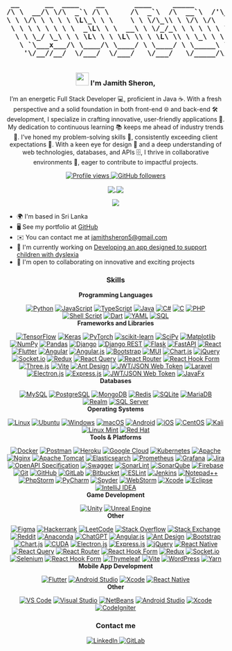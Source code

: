 <h3 align="center">

<pre> 
 __      __  ____    __       ____     _____            ____      
/\ \  __/\ \/\  _`\ /\ \     /\  _`\  /\  __`\  /'\_/`\/\  _`\    
\ \ \/\ \ \ \ \ \L\_\ \ \    \ \ \/\_\\ \ \/\ \/\      \ \ \L\_\  
 \ \ \ \ \ \ \ \  _\L\ \ \  __\ \ \/_/_\ \ \ \ \ \ \__\ \ \  _\L  
  \ \ \_/ \_\ \ \ \L\ \ \ \L\ \\ \ \L\ \\ \ \_\ \ \ \_/\ \ \ \L\ \
   \ `\___x___/\ \____/\ \____/ \ \____/ \ \_____\ \_\\ \_\ \____/
    '\/__//__/  \/___/  \/___/   \/___/   \/_____/\/_/ \/_/\/___/ 
 
</pre>

<img src="https://user-images.githubusercontent.com/18350557/176309783-0785949b-9127-417c-8b55-ab5a4333674e.gif" width="30"/>                                                           
   I'm Jamith Sheron,
</h3>

<p align="center">
 I’m an energetic Full Stack Developer 💻, proficient in Java ☕. With a fresh perspective and a solid foundation in both front-end 🌐 and back-end 🛠️ development, I specialize in crafting innovative, user-friendly applications 📱. My dedication to continuous learning 📚 keeps me ahead of industry trends 🚀. I’ve honed my problem-solving skills 🧠, consistently exceeding client expectations 🌟. With a keen eye for design 🎨 and a deep understanding of web technologies, databases, and APIs 🗄️, I thrive in collaborative environments 🤝, eager to contribute to impactful projects.
</p>

<p align="center">
  <a href="https://www.github.com/sheronfdo" target="_blank" rel="noreferrer">
    <img src="https://img.shields.io/github/followers/sheronfdo?label=Profile%20views&style=for-the-badge&color=0891b2&labelColor=1c1917" alt="Profile views" />
  </a>
  <a href="https://www.github.com/sheronfdo" target="_blank" rel="noreferrer">
    <img src="https://img.shields.io/github/followers/sheronfdo?logo=github&style=for-the-badge&color=0891b2&labelColor=1c1917" alt="GitHub followers" />
  </a>
</p>

<p align="center">
  <a href="https://github.com/sheronfdo" target="_blank">
    <img src="https://github-readme-streak-stats.herokuapp.com/?user=sheronfdo&theme=radical&hide_border=true" style="vertical-align: middle; background: transparent;"/>
  </a>
  <a href="https://github.com/sheronfdo" target="_blank">
    <img src="https://github-readme-stats.vercel.app/api?username=sheronfdo&theme=radical&show_icons=true&hide_border=true&count_private=true" style="vertical-align: middle; background: transparent;"/>
  </a>
</p>

<p align="center">
  <a href="https://github.com/sheronfdo" target="_blank">
    <img src="https://github-readme-stats.vercel.app/api/top-langs/?username=sheronfdo&theme=radical&show_icons=true&hide_border=true&layout=compact" style="vertical-align: middle; background: transparent;"/>
  </a>
</p>

<ul>
  <li>🌍 I'm based in Sri Lanka</li>
  <li>🖥️ See my portfolio at <a href="http://github.com/sheronfdo" target="_blank" rel="noreferrer">GitHub</a></li>
  <li>✉️ You can contact me at <a href="mailto:sheron@example.com">jamithsheron5@gmail.com</a></li>
  <li>🚀 I'm currently working on <a href="http://github.com/sheronfdo" target="_blank" rel="noreferrer">Developing an app designed to support children with dyslexia</a></li>
  <li>🤝 I'm open to collaborating on innovative and exciting projects</li>
</ul>

<h3 align="center">Skills</h3>

<div align="center" style="text-align: center;">

  <strong>Programming Languages</strong><br/>
  
<a href="#"><img src="https://img.shields.io/badge/Python-%233776AB.svg?style=flat-square&logo=python&logoColor=white" alt="Python"></a>
<a href="#"><img src="https://img.shields.io/badge/JavaScript-%23323330.svg?style=flat-square&logo=javascript&logoColor=F7DF1E" alt="JavaScript"></a>
<a href="#"><img src="https://img.shields.io/badge/TypeScript-%232B7A57.svg?style=flat-square&logo=typescript&logoColor=white" alt="TypeScript"></a>
<a href="#"><img src="https://img.shields.io/badge/Java-%23F7DF1E.svg?style=flat-square&logo=java&logoColor=white" alt="Java"></a>
<a href="#"><img src="https://img.shields.io/badge/C%23-%23239120.svg?style=flat-square&logo=csharp&logoColor=white" alt="C#"></a>
<a href="#"><img src="https://img.shields.io/badge/C-%2300599C.svg?style=flat-square&logo=c&logoColor=white" alt="C"></a>
<a href="#"><img src="https://img.shields.io/badge/PHP-%23777BB4.svg?style=flat-square&logo=php&logoColor=white" alt="PHP"></a>
<a href="#"><img src="https://img.shields.io/badge/Shell_Script-%23121011.svg?style=flat-square&logo=gnu-bash&logoColor=white" alt="Shell Script"></a>
<a href="#"><img src="https://img.shields.io/badge/Dart-%230175C2.svg?style=flat-square&logo=dart&logoColor=white" alt="Dart"></a>
<a href="#"><img src="https://img.shields.io/badge/YAML-%2300C0B0.svg?style=flat-square&logo=yaml&logoColor=white" alt="YAML"></a>
<a href="#"><img src="https://img.shields.io/badge/SQL-%234F5B93.svg?style=flat-square&logo=sqlite&logoColor=white" alt="SQL"></a>
<br/>
  <strong>Frameworks and Libraries</strong><br/>
 
<a href="#"><img src="https://img.shields.io/badge/TensorFlow-%23FF6F00.svg?style=flat-square&logo=tensorflow&logoColor=white" alt="TensorFlow"></a>
<a href="#"><img src="https://img.shields.io/badge/Keras-%23D00000.svg?style=flat-square&logo=keras&logoColor=white" alt="Keras"></a>
<a href="#"><img src="https://img.shields.io/badge/PyTorch-%23EE4C2C.svg?style=flat-square&logo=pytorch&logoColor=white" alt="PyTorch"></a>
<a href="#"><img src="https://img.shields.io/badge/scikit--learn-%23F7931E.svg?style=flat-square&logo=scikit-learn&logoColor=white" alt="scikit-learn"></a>
<a href="#"><img src="https://img.shields.io/badge/SciPy-%230C6B3F.svg?style=flat-square&logo=scipy&logoColor=white" alt="SciPy"></a>
<a href="#"><img src="https://img.shields.io/badge/Matplotlib-%230C4A4A.svg?style=flat-square&logo=matplotlib&logoColor=white" alt="Matplotlib"></a>
<a href="#"><img src="https://img.shields.io/badge/NumPy-%234F5B93.svg?style=flat-square&logo=numpy&logoColor=white" alt="NumPy"></a>
<a href="#"><img src="https://img.shields.io/badge/Pandas-%23150458.svg?style=flat-square&logo=pandas&logoColor=white" alt="Pandas"></a>
<a href="#"><img src="https://img.shields.io/badge/Django-%23092D2C.svg?style=flat-square&logo=django&logoColor=white" alt="Django"></a>
<a href="#"><img src="https://img.shields.io/badge/DjangoREST-%23092D2C.svg?style=flat-square&logo=django&logoColor=white" alt="Django REST"></a>
<a href="#"><img src="https://img.shields.io/badge/Flask-%23000000.svg?style=flat-square&logo=flask&logoColor=white" alt="Flask"></a>
<a href="#"><img src="https://img.shields.io/badge/FastAPI-%233E8DB2.svg?style=flat-square&logo=fastapi&logoColor=white" alt="FastAPI"></a>
<a href="#"><img src="https://img.shields.io/badge/React-%23282C34.svg?style=flat-square&logo=react&logoColor=61DAFB" alt="React"></a>
<a href="#"><img src="https://img.shields.io/badge/Flutter-%23025682.svg?style=flat-square&logo=flutter&logoColor=white" alt="Flutter"></a>
<a href="#"><img src="https://img.shields.io/badge/Angular-%231B75BC.svg?style=flat-square&logo=angular&logoColor=white" alt="Angular"></a>
<a href="#"><img src="https://img.shields.io/badge/Angular.js-%231B75BC.svg?style=flat-square&logo=angular&logoColor=white" alt="Angular.js"></a>
<a href="#"><img src="https://img.shields.io/badge/Bootstrap-%23563D7C.svg?style=flat-square&logo=bootstrap&logoColor=white" alt="Bootstrap"></a>
<a href="#"><img src="https://img.shields.io/badge/MUI-%230081CB.svg?style=flat-square&logo=mui&logoColor=white" alt="MUI"></a>
<a href="#"><img src="https://img.shields.io/badge/Chart.js-%2368A063.svg?style=flat-square&logo=chartjs&logoColor=white" alt="Chart.js"></a>
<a href="#"><img src="https://img.shields.io/badge/jQuery-%230769AD.svg?style=flat-square&logo=jquery&logoColor=white" alt="jQuery"></a>
<a href="#"><img src="https://img.shields.io/badge/Socket.io-%2339AEFF.svg?style=flat-square&logo=socket.io&logoColor=white" alt="Socket.io"></a>
<a href="#"><img src="https://img.shields.io/badge/Redux-%23593D88.svg?style=flat-square&logo=redux&logoColor=white" alt="Redux"></a>
<a href="#"><img src="https://img.shields.io/badge/React_Query-%235B1F4C.svg?style=flat-square&logo=react-query&logoColor=white" alt="React Query"></a>
<a href="#"><img src="https://img.shields.io/badge/React_Router-%23282C34.svg?style=flat-square&logo=react-router&logoColor=white" alt="React Router"></a>
<a href="#"><img src="https://img.shields.io/badge/React_Hook_Form-%233F51B5.svg?style=flat-square&logo=react-hook-form&logoColor=white" alt="React Hook Form"></a>
<a href="#"><img src="https://img.shields.io/badge/Three.js-%23000000.svg?style=flat-square&logo=three.js&logoColor=white" alt="Three.js"></a>
<a href="#"><img src="https://img.shields.io/badge/Vite-%2360DAFB.svg?style=flat-square&logo=vite&logoColor=white" alt="Vite"></a>
<a href="#"><img src="https://img.shields.io/badge/Ant_Design-%235B5B5B.svg?style=flat-square&logo=ant-design&logoColor=white" alt="Ant Design"></a>
<a href="#"><img src="https://img.shields.io/badge/JWT/JSON_Web_Token-%232F4F4F.svg?style=flat-square&logo=json-web-tokens&logoColor=white" alt="JWT/JSON Web Token"></a>
<a href="#"><img src="https://img.shields.io/badge/Laravel-%23FF2D20.svg?style=flat-square&logo=laravel&logoColor=white" alt="Laravel"></a>
<a href="#"><img src="https://img.shields.io/badge/Electron.js-%23223B2F.svg?style=flat-square&logo=electron&logoColor=white" alt="Electron.js"></a>
<a href="#"><img src="https://img.shields.io/badge/Express.js-%23000000.svg?style=flat-square&logo=express&logoColor=white" alt="Express.js"></a>
<a href="#"><img src="https://img.shields.io/badge/JWT/JSON_Web_Token-%232F4F4F.svg?style=flat-square&logo=json-web-tokens&logoColor=white" alt="JWT/JSON Web Token"></a>
<a href="#"><img src="https://img.shields.io/badge/JavaFx-%23623E7A.svg?style=flat-square&logo=openjdk&logoColor=white" alt="JavaFx"></a>
<br/>
  <strong>Databases</strong><br/>

<a href="#"><img src="https://img.shields.io/badge/MySQL-%234F5B93.svg?style=flat-square&logo=mysql&logoColor=white" alt="MySQL"></a>
<a href="#"><img src="https://img.shields.io/badge/PostgreSQL-%233C4F6C.svg?style=flat-square&logo=postgresql&logoColor=white" alt="PostgreSQL"></a>
<a href="#"><img src="https://img.shields.io/badge/MongoDB-%2347A248.svg?style=flat-square&logo=mongodb&logoColor=white" alt="MongoDB"></a>
<a href="#"><img src="https://img.shields.io/badge/Redis-%23D82C20.svg?style=flat-square&logo=redis&logoColor=white" alt="Redis"></a>
<a href="#"><img src="https://img.shields.io/badge/SQLite-%2307402A.svg?style=flat-square&logo=sqlite&logoColor=white" alt="SQLite"></a>
<a href="#"><img src="https://img.shields.io/badge/MariaDB-%234F5B93.svg?style=flat-square&logo=mariadb&logoColor=white" alt="MariaDB"></a>
<a href="#"><img src="https://img.shields.io/badge/Realm-%235D8C7B.svg?style=flat-square&logo=realm&logoColor=white" alt="Realm"></a>
<a href="#"><img src="https://img.shields.io/badge/SQL_Server-%23CC2927.svg?style=flat-square&logo=microsoft-sql-server&logoColor=white" alt="SQL Server"></a>
<br/>
  <strong>Operating Systems</strong><br/>
  
<a href="#"><img src="https://img.shields.io/badge/Linux-%23FCC624.svg?style=flat-square&logo=linux&logoColor=black" alt="Linux"></a>
<a href="#"><img src="https://img.shields.io/badge/Ubuntu-%23E95420.svg?style=flat-square&logo=ubuntu&logoColor=white" alt="Ubuntu"></a>
<a href="#"><img src="https://img.shields.io/badge/Windows-%230078D6.svg?style=flat-square&logo=windows&logoColor=white" alt="Windows"></a>
<a href="#"><img src="https://img.shields.io/badge/macOS-%23000000.svg?style=flat-square&logo=apple&logoColor=white" alt="macOS"></a>
<a href="#"><img src="https://img.shields.io/badge/Android-%233DDC84.svg?style=flat-square&logo=android&logoColor=white" alt="Android"></a>
<a href="#"><img src="https://img.shields.io/badge/iOS-%23000000.svg?style=flat-square&logo=ios&logoColor=white" alt="iOS"></a>
<a href="#"><img src="https://img.shields.io/badge/CentOS-%23F7F7F7.svg?style=flat-square&logo=centos&logoColor=white" alt="CentOS"></a>
<a href="#"><img src="https://img.shields.io/badge/Kali-%23120A8F.svg?style=flat-square&logo=kali-linux&logoColor=white" alt="Kali"></a>
<a href="#"><img src="https://img.shields.io/badge/Linux_Mint-%2363D18E.svg?style=flat-square&logo=linux-mint&logoColor=white" alt="Linux Mint"></a>
<a href="#"><img src="https://img.shields.io/badge/Red_Hat-%23DA0000.svg?style=flat-square&logo=redhat&logoColor=white" alt="Red Hat"></a>
<br/>
  <strong>Tools & Platforms</strong><br/>
  
<a href="#"><img src="https://img.shields.io/badge/Docker-%232496ED.svg?style=flat-square&logo=docker&logoColor=white" alt="Docker"></a>
<a href="#"><img src="https://img.shields.io/badge/Postman-%23FF6C37.svg?style=flat-square&logo=postman&logoColor=white" alt="Postman"></a>
<a href="#"><img src="https://img.shields.io/badge/Heroku-%23430098.svg?style=flat-square&logo=heroku&logoColor=white" alt="Heroku"></a>
<a href="#"><img src="https://img.shields.io/badge/Google_Cloud-%234285F4.svg?style=flat-square&logo=google-cloud&logoColor=white" alt="Google Cloud"></a>
<a href="#"><img src="https://img.shields.io/badge/Kubernetes-%233C3C3C.svg?style=flat-square&logo=kubernetes&logoColor=white" alt="Kubernetes"></a>
<a href="#"><img src="https://img.shields.io/badge/Apache-%23D22139.svg?style=flat-square&logo=apache&logoColor=white" alt="Apache"></a>
<a href="#"><img src="https://img.shields.io/badge/Nginx-%23009639.svg?style=flat-square&logo=nginx&logoColor=white" alt="Nginx"></a>
<a href="#"><img src="https://img.shields.io/badge/Apache_Tomcat-%23F8DC75.svg?style=flat-square&logo=apache-tomcat&logoColor=white" alt="Apache Tomcat"></a>
<a href="#"><img src="https://img.shields.io/badge/Elasticsearch-%2300B2A9.svg?style=flat-square&logo=elasticsearch&logoColor=white" alt="Elasticsearch"></a>
<a href="#"><img src="https://img.shields.io/badge/Prometheus-%23E6522C.svg?style=flat-square&logo=prometheus&logoColor=white" alt="Prometheus"></a>
<a href="#"><img src="https://img.shields.io/badge/Grafana-%23F46800.svg?style=flat-square&logo=grafana&logoColor=white" alt="Grafana"></a>
<a href="#"><img src="https://img.shields.io/badge/Jira-%2300058F.svg?style=flat-square&logo=jira&logoColor=white" alt="Jira"></a>
<a href="#"><img src="https://img.shields.io/badge/OpenAPI_Specification-%232C2E2A.svg?style=flat-square&logo=openapi&logoColor=white" alt="OpenAPI Specification"></a>
<a href="#"><img src="https://img.shields.io/badge/Swagger-%2385B8C4.svg?style=flat-square&logo=swagger&logoColor=white" alt="Swagger"></a>
<a href="#"><img src="https://img.shields.io/badge/SonarLint-%23F7C59F.svg?style=flat-square&logo=sonarlint&logoColor=white" alt="SonarLint"></a>
<a href="#"><img src="https://img.shields.io/badge/SonarQube-%23F8C100.svg?style=flat-square&logo=sonarqube&logoColor=white" alt="SonarQube"></a>
<a href="#"><img src="https://img.shields.io/badge/Firebase-%23FFCA28.svg?style=flat-square&logo=firebase&logoColor=white" alt="Firebase"></a>
<a href="#"><img src="https://img.shields.io/badge/Git-%23F05032.svg?style=flat-square&logo=git&logoColor=white" alt="Git"></a>
<a href="#"><img src="https://img.shields.io/badge/GitHub-%23121011.svg?style=flat-square&logo=github&logoColor=white" alt="GitHub"></a>
<a href="#"><img src="https://img.shields.io/badge/GitLab-%23181717.svg?style=flat-square&logo=gitlab&logoColor=white" alt="GitLab"></a>
<a href="#"><img src="https://img.shields.io/badge/Bitbucket-%23005C8C.svg?style=flat-square&logo=bitbucket&logoColor=white" alt="Bitbucket"></a>
<a href="#"><img src="https://img.shields.io/badge/ESLint-%234B32C3.svg?style=flat-square&logo=eslint&logoColor=white" alt="ESLint"></a>
<a href="#"><img src="https://img.shields.io/badge/Jenkins-%23D24939.svg?style=flat-square&logo=jenkins&logoColor=white" alt="Jenkins"></a>
<a href="#"><img src="https://img.shields.io/badge/Notepad++-%235A8F00.svg?style=flat-square&logo=notepad-plus-plus&logoColor=white" alt="Notepad++"></a>
<a href="#"><img src="https://img.shields.io/badge/PhpStorm-%232C3E50.svg?style=flat-square&logo=phpstorm&logoColor=white" alt="PhpStorm"></a>
<a href="#"><img src="https://img.shields.io/badge/PyCharm-%233C6B72.svg?style=flat-square&logo=pycharm&logoColor=white" alt="PyCharm"></a>
<a href="#"><img src="https://img.shields.io/badge/Spyder-%235A9B7D.svg?style=flat-square&logo=spyder&logoColor=white" alt="Spyder"></a>
<a href="#"><img src="https://img.shields.io/badge/WebStorm-%231C1C1C.svg?style=flat-square&logo=webstorm&logoColor=white" alt="WebStorm"></a>
<a href="#"><img src="https://img.shields.io/badge/Xcode-%23000000.svg?style=flat-square&logo=xcode&logoColor=white" alt="Xcode"></a>
<a href="#"><img src="https://img.shields.io/badge/Eclipse-%234C2250.svg?style=flat-square&logo=eclipse&logoColor=white" alt="Eclipse"></a>
<a href="#"><img src="https://img.shields.io/badge/IntelliJ_IDEA-%23000000.svg?style=flat-square&logo=intellij-idea&logoColor=white" alt="IntelliJ IDEA"></a>
<br/>
  <strong>Game Development</strong><br/>

<a href="#"><img src="https://img.shields.io/badge/Unity-%23000000.svg?style=flat-square&logo=unity&logoColor=white" alt="Unity"></a>
<a href="#"><img src="https://img.shields.io/badge/Unreal_Engine-%234C2C2C.svg?style=flat-square&logo=unreal-engine&logoColor=white" alt="Unreal Engine"></a>
<br/>
  <strong>Other</strong><br/>

<a href="#"><img src="https://img.shields.io/badge/Figma-%23324B6F.svg?style=flat-square&logo=figma&logoColor=white" alt="Figma"></a>
<a href="#"><img src="https://img.shields.io/badge/Hackerrank-%2337465A.svg?style=flat-square&logo=hackerrank&logoColor=white" alt="Hackerrank"></a>
<a href="#"><img src="https://img.shields.io/badge/LeetCode-%2306C6C0.svg?style=flat-square&logo=leet-code&logoColor=white" alt="LeetCode"></a>
<a href="#"><img src="https://img.shields.io/badge/Stack_Overflow-%23F48024.svg?style=flat-square&logo=stack-overflow&logoColor=white" alt="Stack Overflow"></a>
<a href="#"><img src="https://img.shields.io/badge/Stack_Exchange-%236D7A8F.svg?style=flat-square&logo=stack-exchange&logoColor=white" alt="Stack Exchange"></a>
<a href="#"><img src="https://img.shields.io/badge/Reddit-%23FF5700.svg?style=flat-square&logo=reddit&logoColor=white" alt="Reddit"></a>
<a href="#"><img src="https://img.shields.io/badge/Anaconda-%23244C77.svg?style=flat-square&logo=anaconda&logoColor=white" alt="Anaconda"></a>
<a href="#"><img src="https://img.shields.io/badge/ChatGPT-%23121011.svg?style=flat-square&logo=openai&logoColor=white" alt="ChatGPT"></a>
<a href="#"><img src="https://img.shields.io/badge/Angular.js-%236DB33F.svg?style=flat-square&logo=angularjs&logoColor=white" alt="Angular.js"></a>
<a href="#"><img src="https://img.shields.io/badge/Ant_Design-%230F4C8A.svg?style=flat-square&logo=ant-design&logoColor=white" alt="Ant Design"></a>
<a href="#"><img src="https://img.shields.io/badge/Bootstrap-%236C75D0.svg?style=flat-square&logo=bootstrap&logoColor=white" alt="Bootstrap"></a>
<a href="#"><img src="https://img.shields.io/badge/Chart.js-%23FF6384.svg?style=flat-square&logo=chart-dot-js&logoColor=white" alt="Chart.js"></a>
<a href="#"><img src="https://img.shields.io/badge/CUDA-%23FF6F00.svg?style=flat-square&logo=nvidia&logoColor=white" alt="CUDA"></a>
<a href="#"><img src="https://img.shields.io/badge/Electron.js-%235D3A3A.svg?style=flat-square&logo=electron&logoColor=white" alt="Electron.js"></a>
<a href="#"><img src="https://img.shields.io/badge/Express.js-%23404D59.svg?style=flat-square&logo=express&logoColor=white" alt="Express.js"></a>
<a href="#"><img src="https://img.shields.io/badge/jQuery-%2361DAFB.svg?style=flat-square&logo=jquery&logoColor=white" alt="jQuery"></a>
<a href="#"><img src="https://img.shields.io/badge/React_Native-%23282C34.svg?style=flat-square&logo=react&logoColor=61DAFB" alt="React Native"></a>
<a href="#"><img src="https://img.shields.io/badge/React_Query-%23323232.svg?style=flat-square&logo=react-query&logoColor=white" alt="React Query"></a>
<a href="#"><img src="https://img.shields.io/badge/React_Router-%23282C34.svg?style=flat-square&logo=react-router&logoColor=61DAFB" alt="React Router"></a>
<a href="#"><img src="https://img.shields.io/badge/React_Hook_Form-%23E74C3C.svg?style=flat-square&logo=react-hook-form&logoColor=white" alt="React Hook Form"></a>
<a href="#"><img src="https://img.shields.io/badge/Redux-%23593D88.svg?style=flat-square&logo=redux&logoColor=white" alt="Redux"></a>
<a href="#"><img src="https://img.shields.io/badge/Socket.io-%2333A9EFC.svg?style=flat-square&logo=socket-dot-io&logoColor=white" alt="Socket.io"></a>
<a href="#"><img src="https://img.shields.io/badge/Selenium-%234B76A1.svg?style=flat-square&logo=selenium&logoColor=white" alt="Selenium"></a>
<a href="#"><img src="https://img.shields.io/badge/React_Hook_Form-%23E74C3C.svg?style=flat-square&logo=react-hook-form&logoColor=white" alt="React Hook Form"></a>
<a href="#"><img src="https://img.shields.io/badge/Thymeleaf-%232D2D2D.svg?style=flat-square&logo=thymeleaf&logoColor=white" alt="Thymeleaf"></a>
<a href="#"><img src="https://img.shields.io/badge/Vite-%2356B6C8.svg?style=flat-square&logo=vite&logoColor=white" alt="Vite"></a>
<a href="#"><img src="https://img.shields.io/badge/WordPress-%237D3F5C.svg?style=flat-square&logo=wordpress&logoColor=white" alt="WordPress"></a>
<a href="#"><img src="https://img.shields.io/badge/Yarn-%2300B0FF.svg?style=flat-square&logo=yarn&logoColor=white" alt="Yarn"></a>
<br/>
  <strong>Mobile App Development</strong><br/>

<a href="#"><img src="https://img.shields.io/badge/Flutter-%232D2D2D.svg?style=flat-square&logo=flutter&logoColor=white" alt="Flutter"></a>
<a href="#"><img src="https://img.shields.io/badge/Android_Studio-%234D2C91.svg?style=flat-square&logo=android-studio&logoColor=white" alt="Android Studio"></a>
<a href="#"><img src="https://img.shields.io/badge/Xcode-%23000000.svg?style=flat-square&logo=xcode&logoColor=white" alt="Xcode"></a>
<a href="#"><img src="https://img.shields.io/badge/React_Native-%23282C34.svg?style=flat-square&logo=react&logoColor=61DAFB" alt="React Native"></a>
<br/>
  <strong>Other</strong><br/>

<a href="#"><img src="https://img.shields.io/badge/Visual_Studio_Code-%23007ACC.svg?style=flat-square&logo=visual-studio-code&logoColor=white" alt="VS Code"></a>
<a href="#"><img src="https://img.shields.io/badge/Visual_Studio-%235C2D91.svg?style=flat-square&logo=visual-studio&logoColor=white" alt="Visual Studio"></a>
<a href="#"><img src="https://img.shields.io/badge/NetBeans-%230095D8.svg?style=flat-square&logo=netbeans&logoColor=white" alt="NetBeans"></a>
<a href="#"><img src="https://img.shields.io/badge/Android_Studio-%234D2C91.svg?style=flat-square&logo=android-studio&logoColor=white" alt="Android Studio"></a>
<a href="#"><img src="https://img.shields.io/badge/Xcode-%23000000.svg?style=flat-square&logo=xcode&logoColor=white" alt="Xcode"></a>
<a href="#"><img src="https://img.shields.io/badge/CodeIgniter-%2371B37C.svg?style=flat-square&logo=codeigniter&logoColor=white" alt="CodeIgniter"></a>

</div>


<h3 align="center" >Contact me</h3>
<p align="center">
  <a href="https://www.linkedin.com/in/jamith-sheron-0a760b20b" target="_blank" rel="noreferrer">
    <img src="https://img.shields.io/badge/LinkedIn-Jamith%20Sheron-%230A66C2.svg?style=flat-square&logo=linkedin&logoColor=white" alt="LinkedIn" />
  </a>
  <a href="https://gitlab.com/jamith-sheron" target="_blank" rel="noreferrer">
    <img src="https://img.shields.io/badge/GitLab-Jamith%20Sheron-%23FC6D26.svg?style=flat-square&logo=gitlab&logoColor=white" alt="GitLab" />
  </a>
</p>
